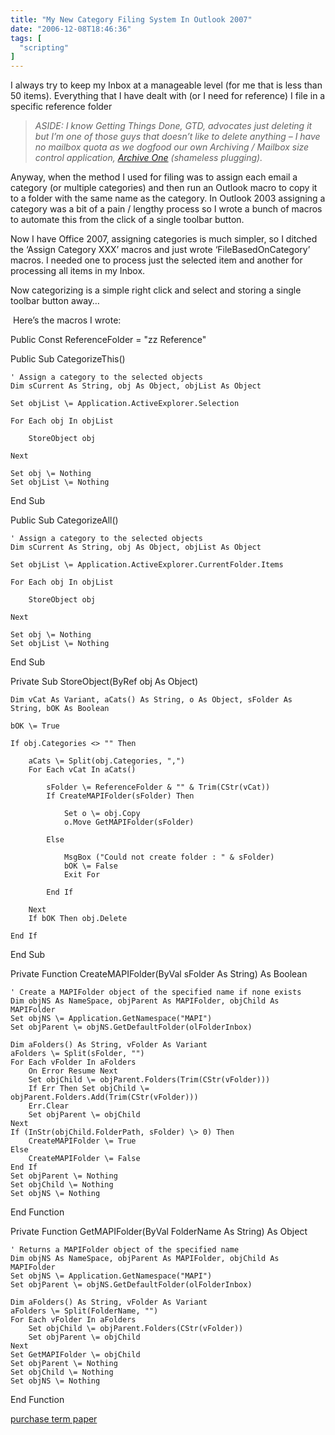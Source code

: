 ```yaml
---
title: "My New Category Filing System In Outlook 2007"
date: "2006-12-08T18:46:36"
tags: [
  "scripting"
]
---
```

I always try to keep my Inbox at a manageable level (for me that is less than 50 items). Everything that I have dealt with (or I need for reference) I file in a specific reference folder

> *ASIDE: I know Getting Things Done, GTD, advocates just deleting it but I’m one of those guys that doesn’t like to delete anything – I have no mailbox quota as we dogfood our own Archiving / Mailbox size control application,* [*Archive One*](http://www.c2c.com) *(shameless plugging).*

Anyway, when the method I used for filing was to assign each email a category (or multiple categories) and then run an Outlook macro to copy it to a folder with the same name as the category. In Outlook 2003 assigning a category was a bit of a pain / lengthy process so I wrote a bunch of macros to automate this from the click of a single toolbar button.

Now I have Office 2007, assigning categories is much simpler, so I ditched the ‘Assign Category XXX’ macros and just wrote ‘FileBasedOnCategory’ macros. I needed one to process just the selected item and another for processing all items in my Inbox.

Now categorizing is a simple right click and select and storing a single toolbar button away…

 Here’s the macros I wrote:

Public Const ReferenceFolder \= "zz Reference"

Public Sub CategorizeThis()

    ' Assign a category to the selected objects
    Dim sCurrent As String, obj As Object, objList As Object

    Set objList \= Application.ActiveExplorer.Selection

    For Each obj In objList

        StoreObject obj

    Next

    Set obj \= Nothing
    Set objList \= Nothing

End Sub

Public Sub CategorizeAll()

    ' Assign a category to the selected objects
    Dim sCurrent As String, obj As Object, objList As Object

    Set objList \= Application.ActiveExplorer.CurrentFolder.Items

    For Each obj In objList

        StoreObject obj

    Next

    Set obj \= Nothing
    Set objList \= Nothing

End Sub

Private Sub StoreObject(ByRef obj As Object)

    Dim vCat As Variant, aCats() As String, o As Object, sFolder As String, bOK As Boolean

    bOK \= True

    If obj.Categories <> "" Then

        aCats \= Split(obj.Categories, ",")
        For Each vCat In aCats()

            sFolder \= ReferenceFolder & "" & Trim(CStr(vCat))
            If CreateMAPIFolder(sFolder) Then

                Set o \= obj.Copy
                o.Move GetMAPIFolder(sFolder)

            Else

                MsgBox ("Could not create folder : " & sFolder)
                bOK \= False
                Exit For

            End If

        Next
        If bOK Then obj.Delete

    End If

End Sub

Private Function CreateMAPIFolder(ByVal sFolder As String) As Boolean

    ' Create a MAPIFolder object of the specified name if none exists
    Dim objNS As NameSpace, objParent As MAPIFolder, objChild As MAPIFolder
    Set objNS \= Application.GetNamespace("MAPI")
    Set objParent \= objNS.GetDefaultFolder(olFolderInbox)

    Dim aFolders() As String, vFolder As Variant
    aFolders \= Split(sFolder, "")
    For Each vFolder In aFolders
        On Error Resume Next
        Set objChild \= objParent.Folders(Trim(CStr(vFolder)))
        If Err Then Set objChild \= objParent.Folders.Add(Trim(CStr(vFolder)))
        Err.Clear
        Set objParent \= objChild
    Next
    If (InStr(objChild.FolderPath, sFolder) \> 0) Then
        CreateMAPIFolder \= True
    Else
        CreateMAPIFolder \= False
    End If
    Set objParent \= Nothing
    Set objChild \= Nothing
    Set objNS \= Nothing

End Function

Private Function GetMAPIFolder(ByVal FolderName As String) As Object

    ' Returns a MAPIFolder object of the specified name
    Dim objNS As NameSpace, objParent As MAPIFolder, objChild As MAPIFolder
    Set objNS \= Application.GetNamespace("MAPI")
    Set objParent \= objNS.GetDefaultFolder(olFolderInbox)

    Dim aFolders() As String, vFolder As Variant
    aFolders \= Split(FolderName, "")
    For Each vFolder In aFolders
        Set objChild \= objParent.Folders(CStr(vFolder))
        Set objParent \= objChild
    Next
    Set GetMAPIFolder \= objChild
    Set objParent \= Nothing
    Set objChild \= Nothing
    Set objNS \= Nothing

End Function

[purchase term paper](http://collegepaperz.org/buy-the-cheapest-term-papers-for-college-students/)